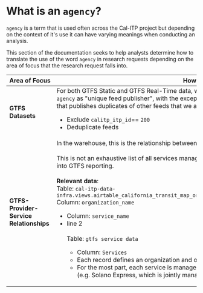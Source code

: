 # What is an `agency`?
`agency` is a term that is used often across the Cal-ITP project but depending on the context of it's use it can have varying meanings when conducting an analysis.

This section of the documentation seeks to help analysts determine how to translate the use of the word `agency` in research requests depending on the area of focus that the research request falls into.

| <span style="white-space: nowrap;">Area of Focus</span> | How to Identify `agency` |
| -------- | -------- |
| **GTFS Datasets** | For both GTFS Static and GTFS Real-Time data, when trying to analyze GTFS datasets it is easiest to think of `agency` as "unique feed publisher", with the exception of feed `calitp_itp_id` == `200` as it is a regional reporter that publishes duplicates of other feeds that we also consume. To identify unique feed publishers: <ul><li>Exclude `calitp_itp_id`== `200`</li><li>Deduplicate feeds</li></ul> |
| **GTFS-Provider-Service Relationships** | In the warehouse, this is the relationship between `organizations` and the `services` they manage. <br/><br/>This is not an exhaustive list of all services managed by that provider, only those that we are targeting to get into GTFS reporting.<br/><br/>**Relevant data**:<br/>Table: `cal-itp-data-infra.views.airtable_california_transit_map_organizations_mobility_services_managed_x_services_provider`<br/>Column: `organization_name`<ul><li>Column: `service_name`</li><li>line 2</li><br/>Table: `gtfs service data` <ul><li>Column: `Services`</li><li>Each record defines an organization and one of it's services.</li><li>For the most part, each service is managed by a single organization with a small number of exceptions (e.g. Solano Express, which is jointly managed by Solano and Napa).</li></ul> |
